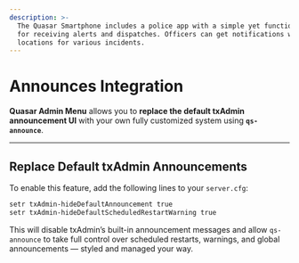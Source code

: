 ```yaml
---
description: >-
  The Quasar Smartphone includes a police app with a simple yet functional MDT
  for receiving alerts and dispatches. Officers can get notifications with
  locations for various incidents.
---
```


# Announces Integration

**Quasar Admin Menu** allows you to **replace the default txAdmin announcement UI** with your own fully customized system using **`qs-announce`**.

***

## Replace Default txAdmin Announcements

To enable this feature, add the following lines to your `server.cfg`:

```bash
setr txAdmin-hideDefaultAnnouncement true
setr txAdmin-hideDefaultScheduledRestartWarning true
```

This will disable txAdmin’s built-in announcement messages and allow `qs-announce` to take full control over scheduled restarts, warnings, and global announcements — styled and managed your way.

